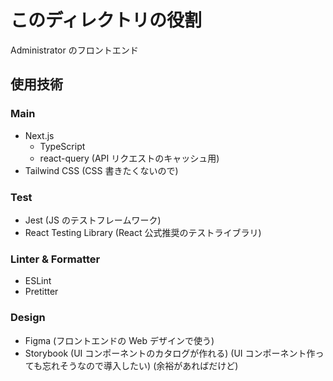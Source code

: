 # このディレクトリの役割

Administrator のフロントエンド

## 使用技術

### Main

- Next.js
  - TypeScript
  - react-query (API リクエストのキャッシュ用)
- Tailwind CSS (CSS 書きたくないので)

### Test

- Jest (JS のテストフレームワーク)
- React Testing Library (React 公式推奨のテストライブラリ)

### Linter & Formatter

- ESLint
- Pretitter

### Design

- Figma (フロントエンドの Web デザインで使う)
- Storybook (UI コンポーネントのカタログが作れる) (UI コンポーネント作っても忘れそうなので導入したい) (余裕があればだけど)
